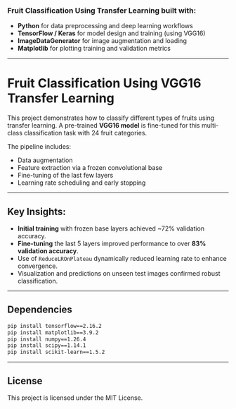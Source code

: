 ### Fruit Classification Using Transfer Learning built with:
- **Python** for data preprocessing and deep learning workflows
- **TensorFlow / Keras** for model design and training (using VGG16)
- **ImageDataGenerator** for image augmentation and loading
- **Matplotlib** for plotting training and validation metrics

---

# Fruit Classification Using VGG16 Transfer Learning

This project demonstrates how to classify different types of fruits using transfer learning. A pre-trained **VGG16 model** is fine-tuned for this multi-class classification task with 24 fruit categories.

The pipeline includes:
- Data augmentation
- Feature extraction via a frozen convolutional base
- Fine-tuning of the last few layers
- Learning rate scheduling and early stopping

---

## Key Insights:
- **Initial training** with frozen base layers achieved ~72% validation accuracy.
- **Fine-tuning** the last 5 layers improved performance to over **83% validation accuracy**.
- Use of `ReduceLROnPlateau` dynamically reduced learning rate to enhance convergence.
- Visualization and predictions on unseen test images confirmed robust classification.

---

## Dependencies

```bash
pip install tensorflow==2.16.2
pip install matplotlib==3.9.2
pip install numpy==1.26.4
pip install scipy==1.14.1
pip install scikit-learn==1.5.2
````

---

## License

This project is licensed under the MIT License.
